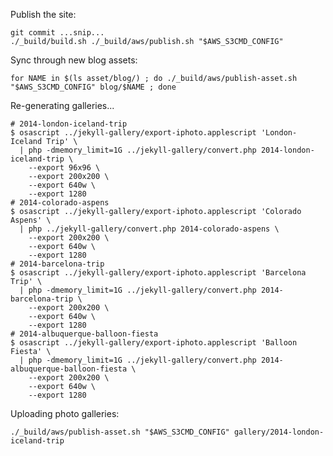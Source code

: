 Publish the site:

    git commit ...snip...
    ./_build/build.sh ./_build/aws/publish.sh "$AWS_S3CMD_CONFIG"

Sync through new blog assets:

    for NAME in $(ls asset/blog/) ; do ./_build/aws/publish-asset.sh "$AWS_S3CMD_CONFIG" blog/$NAME ; done

Re-generating galleries...

    # 2014-london-iceland-trip
    $ osascript ../jekyll-gallery/export-iphoto.applescript 'London-Iceland Trip' \
      | php -dmemory_limit=1G ../jekyll-gallery/convert.php 2014-london-iceland-trip \
        --export 96x96 \
        --export 200x200 \
        --export 640w \
        --export 1280
    # 2014-colorado-aspens
    $ osascript ../jekyll-gallery/export-iphoto.applescript 'Colorado Aspens' \
      | php ../jekyll-gallery/convert.php 2014-colorado-aspens \
        --export 200x200 \
        --export 640w \
        --export 1280
    # 2014-barcelona-trip
    $ osascript ../jekyll-gallery/export-iphoto.applescript 'Barcelona Trip' \
      | php -dmemory_limit=1G ../jekyll-gallery/convert.php 2014-barcelona-trip \
        --export 200x200 \
        --export 640w \
        --export 1280
    # 2014-albuquerque-balloon-fiesta
    $ osascript ../jekyll-gallery/export-iphoto.applescript 'Balloon Fiesta' \
      | php -dmemory_limit=1G ../jekyll-gallery/convert.php 2014-albuquerque-balloon-fiesta \
        --export 200x200 \
        --export 640w \
        --export 1280

Uploading photo galleries:

    ./_build/aws/publish-asset.sh "$AWS_S3CMD_CONFIG" gallery/2014-london-iceland-trip
